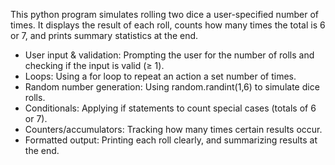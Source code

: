 This python program simulates rolling two dice a user-specified number of times. It displays the result of each roll, counts how many times the total is 6 or 7, and prints summary statistics at the end.

- User input & validation: Prompting the user for the number of rolls and checking if the input is valid (≥ 1).
- Loops: Using a for loop to repeat an action a set number of times.
- Random number generation: Using random.randint(1,6) to simulate dice rolls.
- Conditionals: Applying if statements to count special cases (totals of 6 or 7).
- Counters/accumulators: Tracking how many times certain results occur.
- Formatted output: Printing each roll clearly, and summarizing results at the end.
